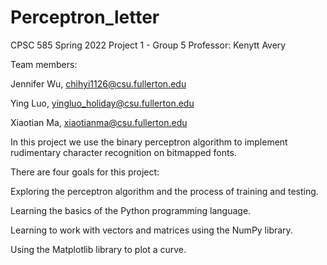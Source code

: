 # Perceptron_letter

CPSC 585 Spring 2022
Project 1 - Group 5
Professor: Kenytt Avery

Team members: 

Jennifer Wu, chihyi1126@csu.fullerton.edu

Ying Luo, yingluo_holiday@csu.fullerton.edu

Xiaotian Ma, xiaotianma@csu.fullerton.edu

In this project we use the binary perceptron algorithm to implement rudimentary character recognition on bitmapped fonts.

There are four goals for this project:

  Exploring the perceptron algorithm and the process of training and testing.
  
  Learning the basics of the Python programming language.
  
  Learning to work with vectors and matrices using the NumPy library.
  
  Using the Matplotlib library to plot a curve.
